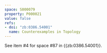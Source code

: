 ```yaml
---
space: S000079
property: P000021
value: false
refs:
- doi: "zb:0386.54001"
  name: Counterexamples in Topology
---
```


See item #4 for space #87 in {{zb:0386.54001}}.
